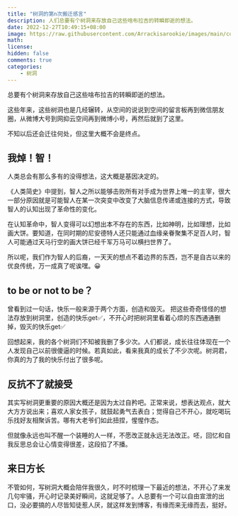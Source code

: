 ```yaml
---
title: "树洞的第n次搬迁感言"
description: 人们总要有个树洞来存放自己这些啥布拉吉的转瞬即逝的想法。
date: 2022-12-27T10:49:15+08:00
image: https://raw.githubusercontent.com/Arrackisarookie/images/main/cover/jerlau.jpg
math: 
license: 
hidden: false
comments: true
categories:
    - 树洞
---
```


总要有个树洞来存放自己这些啥布拉吉的转瞬即逝的想法。

这些年来，这些树洞也是几经辗转，从空间的说说到空间的留言板再到微信朋友圈，从微博大号到网抑云空间再到微博小号，再然后就到了这里。

不知以后还会迁往何处，但这里大概不会是终点。

## 我焯！智！
人类总会有那么多有的没得想法，这大概是基因决定的。

《人类简史》中提到，智人之所以能够击败所有对手成为世界上唯一的主宰，很大一部分原因就是可能智人在某一次突变中改变了大脑信息传递或连接的方式，导致智人的认知出现了革命性的变化。

在认知革命中，智人变得可以幻想出本不存在的东西，比如神明，比如理想，比如画大饼。要知道，在同时期的尼安德特人还只能通过血缘亲眷聚集不足百人时，智人可能通过天马行空的画大饼已经千军万马可以横扫世界了。

所以呢，我们作为智人的后裔，一天天的想点不着边界的东西，岂不是自古以来的优良传统，万一成真了呢诶嘿。😀


## to be or not to be？
曾看到过一句话，快乐一般来源于两个方面，创造和毁灭。
把这些奇奇怪怪的想法存放到树洞里，创造的快乐get✅，不开心时把树洞里看着心烦的东西通通删掉，毁灭的快乐get✅

回想起来，我的各个树洞们不知被我删了多少次。人们都说，成长往往体现在一个人发现自己以前很傻逼的时候。若真如此，看来我真的成长了不少次呢。树洞君，你真的为了我的快乐付出了很多呢。

## 反抗不了就接受
其实写树洞更重要的原因大概还是因为太过自矜吧。正常来说，想表达观点，就大大方方说出来；喜欢人家女孩子，就鼓起勇气去表白；觉得自己不开心，就吃喝玩乐找好友相聚诉苦。哪有大老爷们如此扭捏，惺惺作态。

但就像永远也叫不醒一个装睡的人一样，不愿改正就永远无法改正。呸，回忆和自我反思总会让心情变得很差，这段掐了不播。

## 来日方长
不管如何，写树洞大概会陪伴我很久，时不时梳理一下最近的想法，不开心了来发几句牢骚，开心时记录美好瞬间，这就足够了。人总要有一个可以自由宣泄的出口，没必要搞的人尽皆知徒惹人厌，就这样发到博客，有缘而来无缘而去，挺好。

